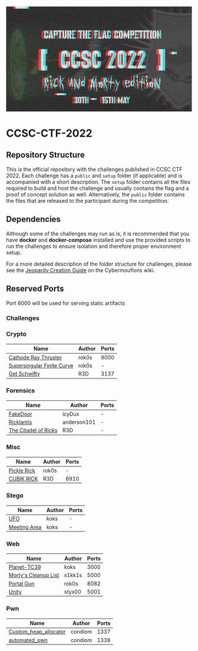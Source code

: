 ![CCSC CTF 2021](_assets/banner.png)
# CCSC-CTF-2022

## Repository Structure

This is the official repository with the challenges published in CCSC CTF 2022. Each challenge has a `public` and `setup` folder (if applicable) and is accompanied with a short description. The `setup` folder contains all the files required to build and host the challenge and usually contains the flag and a proof of concept solution as well. Alternatively, the `public` folder contains the files that are released to the participant during the competition.

## Dependencies

Although some of the challenges may run as is, it is recommended that you have **docker** and **docker-compose** installed and use the provided scripts to run the challenges to ensure isolation and therefore proper environment setup.

For a more detailed description of the folder structure for challenges, please see the [Jeopardy Creation Guide](https://www.notion.so/Jeopardy-CTF-Challenge-Creation-770b62e8556442a3826cb6593d6affa4) on the Cybermouflons wiki.

## Reserved Ports

Port 8000 will be used for serving static artifacts

### Challenges

### Crypto

| Name                                                             | Author | Ports |
| ---------------------------------------------------------------- | ------ | ----- |
| [Cathode Ray Thruster](crypto/cathode-ray-thruster)              | rok0s  | 9000  |
| [Supersingular Finite Curve](crypto/supersingular-finite-curve/) | rok0s  | -     |
| [Get Schwifty](crypto/get_schwifty)                              | R3D    | 3137  |

### Forensics
| Name                                | Author      | Ports |
| ----------------------------------- | ----------- | ----- |
| [FakeDoor](forensics/FakeDoor/)     | icyDux      | -     |
| [Ricklantis](forensics/ricklantis/) | anderson101 | -     |
| [The Citadel of Ricks](forensics/the_citadel_of_ricks)|R3D|-|
### Misc

| Name                            | Author | Ports |
| ------------------------------- | ------ | ----- |
| [Pickle Rick](misc/pickle-rick) | rok0s  | -     |
| [CUBIK RICK](misc/CUBIK_RICK)   | R3D    | 6910  |

### Stego

| Name                               | Author | Ports |
| ---------------------------------- | ------ | ----- |
| [UFO](stego/ufo)                   | koks   | -     |
| [Meeting Area](stego/meeting-area) | koks   | -     |

### Web

| Name                                     | Author | Ports |
| ---------------------------------------- | ------ | ----- |
| [Planet-TC39](web/planet-tc39)           | koks   | 3000  |
| [Morty's Cleanup List](web/morty's-list) | s1kk1s | 5000  |
| [Portal Gun](web/portal-gun/)            | rok0s  | 8082  |
| [Unity](web/unity)                       | styx00 | 5001  |
### Pwn

| Name                                               | Author  | Ports |
| -------------------------------------------------- | ------- | ----- |
| [Custom_heap_allocator](pwn/custom_heap_allocator) | condiom | 1337  |
| [automated_pwn](pwn/automated_pwn)                 | condiom | 1338  |
